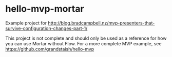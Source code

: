 # hello-mvp-mortar

Example project for http://blog.bradcampbell.nz/mvp-presenters-that-survive-configuration-changes-part-1/

This project is not complete and should only be used as a reference for how you can use Mortar without Flow. For a more complete MVP example, see https://github.com/grandstaish/hello-mvp
